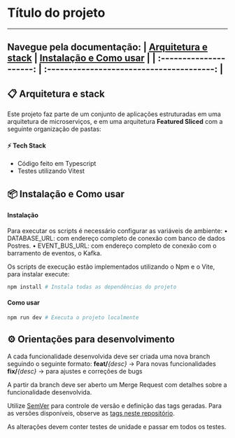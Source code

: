 
# Título do projeto

<!-- 
Detalhes sobre o projeto e seu objetivo:
O que a solução faz?
Quem usa a solução?
Como acesso a aplicação?
Descrição técnica do objetivo do código
Links para conteúdos técnicos adicionais
Link para materiais relacionados ao negócio, como o Modelo de negócio, Personas, Modelo de domínio, Épicos e História
 -->

<!-- 
- Para visualizar a aplicação acesse o  
- 
-->

------
**Navegue pela documentação:**
| [Arquitetura e stack]() | [Instalação e Como usar](Aulas_Professor) |
| :---------------------: | :---------------------------------------: |
-------


<!--
Um parágrafo da descrição do projeto vai aqui
 https://guia.dev/pt/pillars/software-architecture/technical-documentation.html 
 -->



## 📋 Arquitetura e stack

Este projeto faz parte de um conjunto de aplicações estruturadas em uma arquitetura de microserviços, e  em uma arquitetura **Featured Sliced** com a seguinte organização de pastas:
<!-- 
- Breve descrição sobre a arquitetura utilizada.
- Quando a arquitetura segue um padrão ou estilo conceitual, não é necessário detalhar o conceito, basta citar o padrão ou estilo criando um link para um conteúdo confiável que detalhe o mesmo.
- Caso a documentação de arquitetura esteja em um arquivo próprio, citá-lo no README com um link para o mesmo.
- Fazer uso de desenhos para representar a arquitetura. Esta prática está detalhada no tema Desenhos técnicos no guia.
- Citar a linguagem e frameworks utilizados, informando no máximo a sua versão major. Isso porque normalmente o detalhe das versões está no arquivo de configuração da ferramenta de dependências utilizada, logo não é necessário ter informações duplicadas.
- Informar as dependências do projeto, sejam as de outros serviços, projetos ou bibliotecas. Para caso de bibliotecas, o ideal é apenas citar ou fazer um link ao arquivo de configuração.
 -->

<!-- 
Esta aplicação faz parte de ..... em uma arquitetura de micro-frontends .....

Detalhes de stack e integrações:
- Uso do framework X
- Estado utilizando Y
- Integra a API xyz usada para ....
- Bibliotecas usadas pelo projeto e seus objetivos:
  - biblioteca 1 - gerar drag em drop

 -->


#### ⚡ Tech Stack

- Código feito em Typescript
- Testes utilizando Vitest



## 📦 Instalação e Como usar


#### Instalação

Para executar os scripts é necessário configurar as variáveis de ambiente:
• DATABASE_URL: com endereço completo de conexão com banco de dados Postres.
• EVENT_BUS_URL: com endereço completo de conexão com o barramento de eventos, o Kafka.

Os scripts de execução estão implementados utilizando o Npm e o Vite, para instalar execute:

```bash
npm install # Instala todas as dependências do projeto
```


#### Como usar

```bash
npm run dev # Executa o projeto localmente
```


## ⚙️ Orientações para desenvolvimento

A cada funcionalidade desenvolvida deve ser criada uma nova branch seguindo o seguinte formato:
**feat/***{desc}* -> Para novas funcionalidades
**fix/***{desc}* -> para ajustes e correções de bugs

A partir da branch deve ser aberto um Merge Request com detalhes sobre a funcionalidade desenvolvida.

Utilize [SemVer](https://semver.org/) para controle de versão e definição das tags geradas. Para as versões disponíveis, observe as [tags neste repositório]().

As alterações devem conter testes de unidade e passar em todos os testes.

